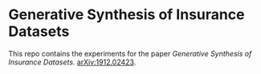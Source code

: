 
# Generative Synthesis of Insurance Datasets

<!-- badges: start -->
<!-- badges: end -->

This repo contains the experiments for the paper *Generative Synthesis of Insurance
Datasets.* [arXiv:1912.02423](https://arxiv.org/abs/1912.02423).

